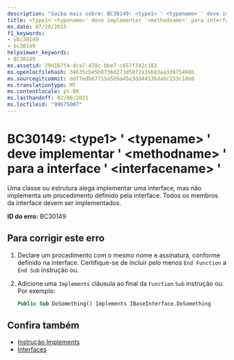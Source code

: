 ```yaml
---
description: "Saiba mais sobre: BC30149: <type1> ' <typename> ' deve implementar ' <methodname> ' para interface '<interfacename>"
title: <type1>'<typename>' deve implementar '<methodname>' para interface '<interfacename>'
ms.date: 07/20/2015
f1_keywords:
- vbc30149
- bc30149
helpviewer_keywords:
- BC30149
ms.assetid: 29d1b7f4-dca7-478c-bbe7-c657f342c183
ms.openlocfilehash: 34635cbe5b8736d273d5972a1bb83aa3d975490b
ms.sourcegitcommit: ddf7edb67715a5b9a45e3dd44536dabc153c1de0
ms.translationtype: MT
ms.contentlocale: pt-BR
ms.lasthandoff: 02/06/2021
ms.locfileid: "99675007"
---
```

# <a name="bc30149-type1typename-must-implement-methodname-for-interface-interfacename"></a>BC30149: \<type1> ' \<typename> ' deve implementar ' \<methodname> ' para a interface ' \<interfacename> '

Uma classe ou estrutura alega implementar uma interface, mas não implementa um procedimento definido pela interface. Todos os membros da interface devem ser implementados.

 **ID do erro:** BC30149

## <a name="to-correct-this-error"></a>Para corrigir este erro

1. Declare um procedimento com o mesmo nome e assinatura, conforme definido na interface. Certifique-se de incluir pelo menos `End Function` a `End Sub` instrução ou.

2. Adicione uma `Implements` cláusula ao final da `Function` `Sub` instrução ou. Por exemplo:

    ```vb
    Public Sub DoSomething() Implements IBaseInterface.DoSomething
    ```

## <a name="see-also"></a>Confira também

- [Instrução Implements](../statements/implements-statement.md)
- [Interfaces](../../programming-guide/language-features/interfaces/index.md)
